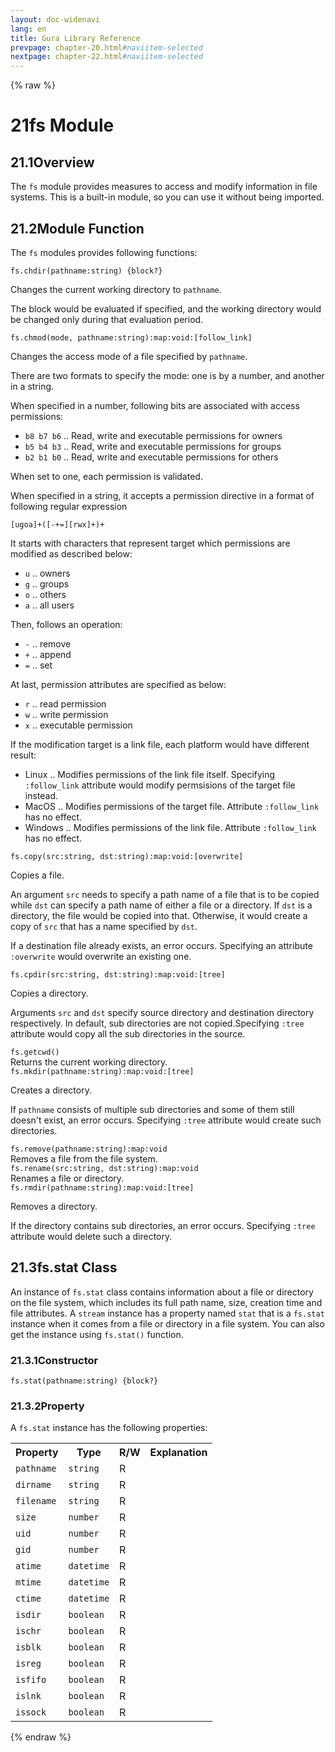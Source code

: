 ```yaml
---
layout: doc-widenavi
lang: en
title: Gura Library Reference
prevpage: chapter-20.html#naviitem-selected
nextpage: chapter-22.html#naviitem-selected
---
```

{% raw %}
<h1><span class="caption-index-1">21</span>fs Module</h1>
<h2><span class="caption-index-2">21.1</span><a name="anchor-21-1"></a>Overview</h2>
<p>
The <code class="highlighter-rouge">fs</code> module provides measures to access and modify information in file systems. This is a built-in module, so you can use it without being imported.
</p>
<h2><span class="caption-index-2">21.2</span><a name="anchor-21-2"></a>Module Function</h2>
<p>
The <code class="highlighter-rouge">fs</code> modules provides following functions:
</p>
<div class="mb-2"><code>fs.chdir(pathname:string) {block?}</code></div>
<div class="mb-2 ml-4">
<p>
Changes the current working directory to <code class="highlighter-rouge">pathname</code>.
</p>
<p>
The block would be evaluated if specified, and the working directory would be changed only during that evaluation period.
</p>

</div>
<div class="mb-2"><code>fs.chmod(mode, pathname:string):map:void:[follow_link]</code></div>
<div class="mb-2 ml-4">
<p>
Changes the access mode of a file specified by <code class="highlighter-rouge">pathname</code>.
</p>
<p>
There are two formats to specify the mode: one is by a number, and another in a string.
</p>
<p>
When specified in a number, following bits are associated with access permissions:
</p>
<ul>
<li><code class="highlighter-rouge">b8 b7 b6</code> .. Read, write and executable permissions for owners</li>
<li><code class="highlighter-rouge">b5 b4 b3</code> .. Read, write and executable permissions for groups</li>
<li><code class="highlighter-rouge">b2 b1 b0</code> .. Read, write and executable permissions for others</li>
</ul>
<p>
When set to one, each permission is validated.
</p>
<p>
When specified in a string, it accepts a permission directive in a format of following regular expression
</p>
<pre class="highlight"><code>[ugoa]+([-+=][rwx]+)+
</code></pre>
<p>
It starts with characters that represent target which permissions are modified as described below:
</p>
<ul>
<li><code class="highlighter-rouge">u</code> .. owners</li>
<li><code class="highlighter-rouge">g</code> .. groups</li>
<li><code class="highlighter-rouge">o</code> .. others</li>
<li><code class="highlighter-rouge">a</code> .. all users</li>
</ul>
<p>
Then, follows an operation:
</p>
<ul>
<li><code class="highlighter-rouge">-</code> .. remove</li>
<li><code class="highlighter-rouge">+</code> .. append</li>
<li><code class="highlighter-rouge">=</code> .. set</li>
</ul>
<p>
At last, permission attributes are specified as below:
</p>
<ul>
<li><code class="highlighter-rouge">r</code> .. read permission</li>
<li><code class="highlighter-rouge">w</code> .. write permission</li>
<li><code class="highlighter-rouge">x</code> .. executable permission</li>
</ul>
<p>
If the modification target is a link file, each platform would have different result:
</p>
<ul>
<li>Linux .. Modifies permissions of the link file itself. Specifying <code class="highlighter-rouge">:follow_link</code> attribute would modify permsisions of the target file instead.</li>
<li>MacOS .. Modifies permissions of the target file. Attribute <code class="highlighter-rouge">:follow_link</code> has no effect.</li>
<li>Windows .. Modifies permissions of the link file. Attribute <code class="highlighter-rouge">:follow_link</code> has no effect.</li>
</ul>

</div>
<div class="mb-2"><code>fs.copy(src:string, dst:string):map:void:[overwrite]</code></div>
<div class="mb-2 ml-4">
<p>
Copies a file.
</p>
<p>
An argument <code class="highlighter-rouge">src</code> needs to specify a path name of a file that is to be copied while <code class="highlighter-rouge">dst</code> can specify a path name of either a file or a directory. If <code class="highlighter-rouge">dst</code> is a directory, the file would be copied into that. Otherwise, it would create a copy of <code class="highlighter-rouge">src</code> that has a name specified by <code class="highlighter-rouge">dst</code>.
</p>
<p>
If a destination file already exists, an error occurs. Specifying an attribute <code class="highlighter-rouge">:overwrite</code> would overwrite an existing one.
</p>

</div>
<div class="mb-2"><code>fs.cpdir(src:string, dst:string):map:void:[tree]</code></div>
<div class="mb-2 ml-4">
<p>
Copies a directory.
</p>
<p>
Arguments <code class="highlighter-rouge">src</code> and <code class="highlighter-rouge">dst</code> specify source directory and destination directory respectively. In default, sub directories are not copied.Specifying <code class="highlighter-rouge">:tree</code> attribute would copy all the sub directories in the source.
</p>

</div>
<div class="mb-2"><code>fs.getcwd()</code></div>
<div class="mb-2 ml-4">
Returns the current working directory.
</div>
<div class="mb-2"><code>fs.mkdir(pathname:string):map:void:[tree]</code></div>
<div class="mb-2 ml-4">
<p>
Creates a directory.
</p>
<p>
If <code class="highlighter-rouge">pathname</code> consists of multiple sub directories and some of them still doesn't exist, an error occurs. Specifying <code class="highlighter-rouge">:tree</code> attribute would create such directories.
</p>

</div>
<div class="mb-2"><code>fs.remove(pathname:string):map:void</code></div>
<div class="mb-2 ml-4">
Removes a file from the file system.
</div>
<div class="mb-2"><code>fs.rename(src:string, dst:string):map:void</code></div>
<div class="mb-2 ml-4">
Renames a file or directory.
</div>
<div class="mb-2"><code>fs.rmdir(pathname:string):map:void:[tree]</code></div>
<div class="mb-2 ml-4">
<p>
Removes a directory.
</p>
<p>
If the directory contains sub directories, an error occurs. Specifying <code class="highlighter-rouge">:tree</code> attribute would delete such a directory.
</p>

</div>
<h2><span class="caption-index-2">21.3</span><a name="anchor-21-3"></a>fs.stat Class</h2>
<p>
An instance of <code class="highlighter-rouge">fs.stat</code> class contains information about a file or directory on the file system, which includes its full path name, size, creation time and file attributes. A <code class="highlighter-rouge">stream</code> instance has a property named <code class="highlighter-rouge">stat</code> that is a <code class="highlighter-rouge">fs.stat</code> instance when it comes from a file or directory in a file system. You can also get the instance using <code class="highlighter-rouge">fs.stat()</code> function.
</p>
<h3><span class="caption-index-3">21.3.1</span><a name="anchor-21-3-1"></a>Constructor</h3>
<div class="mb-2"><code>fs.stat(pathname:string) {block?}</code></div>
<div class="mb-2 ml-4">

</div>
<h3><span class="caption-index-3">21.3.2</span><a name="anchor-21-3-2"></a>Property</h3>
<p>
A <code class="highlighter-rouge">fs.stat</code> instance has the following properties:
</p>
<table class="table">
<tr>
<th>
Property</th>
<th>
Type</th>
<th>
R/W</th>
<th>
Explanation</th>
</tr>
<tr>
<td>
<code>pathname</code></td>
<td>
<code>string</code></td>
<td>
R</td>
<td>
</td>
</tr>
<tr>
<td>
<code>dirname</code></td>
<td>
<code>string</code></td>
<td>
R</td>
<td>
</td>
</tr>
<tr>
<td>
<code>filename</code></td>
<td>
<code>string</code></td>
<td>
R</td>
<td>
</td>
</tr>
<tr>
<td>
<code>size</code></td>
<td>
<code>number</code></td>
<td>
R</td>
<td>
</td>
</tr>
<tr>
<td>
<code>uid</code></td>
<td>
<code>number</code></td>
<td>
R</td>
<td>
</td>
</tr>
<tr>
<td>
<code>gid</code></td>
<td>
<code>number</code></td>
<td>
R</td>
<td>
</td>
</tr>
<tr>
<td>
<code>atime</code></td>
<td>
<code>datetime</code></td>
<td>
R</td>
<td>
</td>
</tr>
<tr>
<td>
<code>mtime</code></td>
<td>
<code>datetime</code></td>
<td>
R</td>
<td>
</td>
</tr>
<tr>
<td>
<code>ctime</code></td>
<td>
<code>datetime</code></td>
<td>
R</td>
<td>
</td>
</tr>
<tr>
<td>
<code>isdir</code></td>
<td>
<code>boolean</code></td>
<td>
R</td>
<td>
</td>
</tr>
<tr>
<td>
<code>ischr</code></td>
<td>
<code>boolean</code></td>
<td>
R</td>
<td>
</td>
</tr>
<tr>
<td>
<code>isblk</code></td>
<td>
<code>boolean</code></td>
<td>
R</td>
<td>
</td>
</tr>
<tr>
<td>
<code>isreg</code></td>
<td>
<code>boolean</code></td>
<td>
R</td>
<td>
</td>
</tr>
<tr>
<td>
<code>isfifo</code></td>
<td>
<code>boolean</code></td>
<td>
R</td>
<td>
</td>
</tr>
<tr>
<td>
<code>islnk</code></td>
<td>
<code>boolean</code></td>
<td>
R</td>
<td>
</td>
</tr>
<tr>
<td>
<code>issock</code></td>
<td>
<code>boolean</code></td>
<td>
R</td>
<td>
</td>
</tr>
</table>
{% endraw %}

